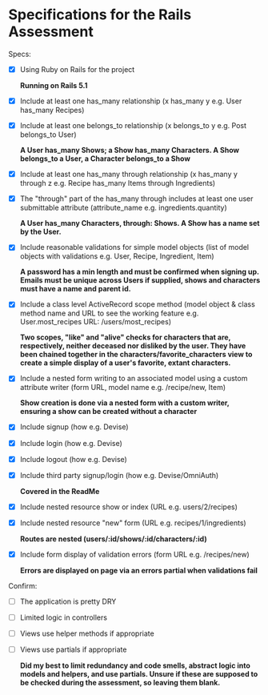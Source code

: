 # Specifications for the Rails Assessment

Specs:
- [x] Using Ruby on Rails for the project

  **Running on Rails 5.1**

- [x] Include at least one has_many relationship (x has_many y e.g. User has_many Recipes)
- [x] Include at least one belongs_to relationship (x belongs_to y e.g. Post belongs_to User)

  **A User has_many Shows; a Show has_many Characters. A Show belongs_to a User, a Character belongs_to a Show**

- [x] Include at least one has_many through relationship (x has_many y through z e.g. Recipe has_many Items through Ingredients)
- [x] The "through" part of the has_many through includes at least one user submittable attribute (attribute_name e.g. ingredients.quantity)

  **A User has_many Characters, through: Shows. A Show has a name set by the User.**

- [x] Include reasonable validations for simple model objects (list of model objects with validations e.g. User, Recipe, Ingredient, Item)

  **A password has a min length and must be confirmed when signing up. Emails must be unique across Users if supplied, shows and characters must have a name and parent id.**

- [x] Include a class level ActiveRecord scope method (model object & class method name and URL to see the working feature e.g. User.most_recipes URL: /users/most_recipes)

  **Two scopes, "like" and "alive" checks for characters that are, respectively, neither deceased nor disliked by the user. They have been chained together in the characters/favorite_characters view to create a simple display of a user's favorite, extant characters.**

- [x] Include a nested form writing to an associated model using a custom attribute writer (form URL, model name e.g. /recipe/new, Item)

  **Show creation is done via a nested form with a custom writer, ensuring a show can be created without a character**

- [x] Include signup (how e.g. Devise)
- [x] Include login (how e.g. Devise)
- [x] Include logout (how e.g. Devise)
- [X] Include third party signup/login (how e.g. Devise/OmniAuth)

  **Covered in the ReadMe**

- [x] Include nested resource show or index (URL e.g. users/2/recipes)
- [x] Include nested resource "new" form (URL e.g. recipes/1/ingredients)

  **Routes are nested (users/:id/shows/:id/characters/:id)**

- [x] Include form display of validation errors (form URL e.g. /recipes/new)

  **Errors are displayed on page via an errors partial when validations fail**

Confirm:
- [ ] The application is pretty DRY
- [ ] Limited logic in controllers
- [ ] Views use helper methods if appropriate
- [ ] Views use partials if appropriate

  **Did my best to limit redundancy and code smells, abstract logic into models and helpers, and use partials. Unsure if these are supposed to be checked during the assessment, so leaving them blank.**
